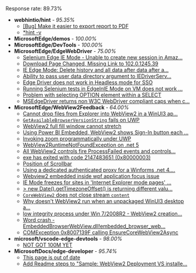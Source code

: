 Response rate: 89.73%

* **webhintio/hint** - _95.35%_
  * [[Bug] Make it easier to export report to PDF](https://github.com/webhintio/hint/issues/5217)
  * [*hint -v](https://github.com/webhintio/hint/issues/5174)
* **MicrosoftEdge/demos** - _100.00%_
* **MicrosoftEdge/DevTools** - _100.00%_
* **MicrosoftEdge/EdgeWebDriver** - _75.00%_
  * [Selenium Edge IE Mode - Unable to create new session in Amaz...](https://github.com/MicrosoftEdge/EdgeWebDriver/issues/32)
  * [Download Page Changed, Missing Link to 102.0.1245.39](https://github.com/MicrosoftEdge/EdgeWebDriver/issues/31)
  * [IE Edge Mode: Delete history and all data after data after a...](https://github.com/MicrosoftEdge/EdgeWebDriver/issues/30)
  * [Ability to pass user data directory argument to IEDriverServ...](https://github.com/MicrosoftEdge/EdgeWebDriver/issues/29)
  * [Edge Driver does not work in Headless mode for SSO](https://github.com/MicrosoftEdge/EdgeWebDriver/issues/28)
  * [Running Selenium tests in EdgeInIE Mode on VM does not work ...](https://github.com/MicrosoftEdge/EdgeWebDriver/issues/27)
  * [Problem with selecting OPTION element within a SELECT](https://github.com/MicrosoftEdge/EdgeWebDriver/issues/26)
  * [MSEdgeDriver returns non W3C WebDriver compliant caps when c...](https://github.com/MicrosoftEdge/EdgeWebDriver/issues/23)
* **MicrosoftEdge/WebView2Feedback** - _64.00%_
  * [Cannot drop files from Explorer into WebView2 in a WinUI3 ap...](https://github.com/MicrosoftEdge/WebView2Feedback/issues/2546)
  * [`GetAvailableBrowserVersionString` fails on UWP](https://github.com/MicrosoftEdge/WebView2Feedback/issues/2545)
  * [WebView2 full fill window cannot stretch](https://github.com/MicrosoftEdge/WebView2Feedback/issues/2543)
  * [Using Power BI Embedded, WebView2 shows Sign-In button each ...](https://github.com/MicrosoftEdge/WebView2Feedback/issues/2541)
  * [Invoking zoom programmatically under UWP](https://github.com/MicrosoftEdge/WebView2Feedback/issues/2538)
  * [WebView2RuntimeNotFoundException on .net 5](https://github.com/MicrosoftEdge/WebView2Feedback/issues/2534)
  * [All WebView2 controls fire ProcessFailed events and controls...](https://github.com/MicrosoftEdge/WebView2Feedback/issues/2544)
  * [exe has exited with code 2147483651 (0x80000003)](https://github.com/MicrosoftEdge/WebView2Feedback/issues/2542)
  * [Position of Scrollbar](https://github.com/MicrosoftEdge/WebView2Feedback/issues/2537)
  * [Using a dedicated authenticated proxy for a Winforms .net 4....](https://github.com/MicrosoftEdge/WebView2Feedback/issues/2532)
  * [Webview2 embedded  inside wpf application focus issue](https://github.com/MicrosoftEdge/WebView2Feedback/issues/2531)
  * [IE Mode freezes for sites in 'Internet Explorer mode pages' ...](https://github.com/MicrosoftEdge/WebView2Feedback/issues/2530)
  * [> new Date().getTimezoneOffset() is returning different valu...](https://github.com/MicrosoftEdge/WebView2Feedback/issues/2526)
  * [`CoreWebView2` does not close stream `content`](https://github.com/MicrosoftEdge/WebView2Feedback/issues/2513)
  * [Why doesn't WebView2 run when an unpackaged WinUI3 desktop a...](https://github.com/MicrosoftEdge/WebView2Feedback/issues/2511)
  * [low integrity process under Win 7/2008R2 - WebView2 creation...](https://github.com/MicrosoftEdge/WebView2Feedback/issues/2500)
  * [Word crash - EmbeddedBrowserWebView.dll!embedded_browser_web...](https://github.com/MicrosoftEdge/WebView2Feedback/issues/2496)
  * [COMException 0x8007139F calling EnsureCoreWebView2Async](https://github.com/MicrosoftEdge/WebView2Feedback/issues/2495)
* **microsoft/vscode-edge-devtools** - _98.00%_
  * [NOT GOT 100M YET](https://github.com/microsoft/vscode-edge-devtools/issues/1088)
* **MicrosoftDocs/edge-developer** - _95.74%_
  * [This page is out of date](https://github.com/MicrosoftDocs/edge-developer/issues/2024)
  * [Add Readme steps to "Sample: WebView2 Deployment VS installe...](https://github.com/MicrosoftDocs/edge-developer/pull/2017)